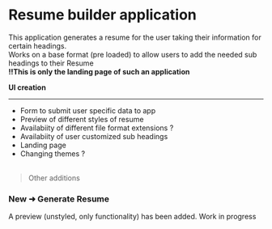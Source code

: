  # Resume builder application
This application generates a resume for the user taking their information for certain headings. <br>
Works on a base format (pre loaded) to allow users to add the needed sub headings to their Resume <br>
**!!This is only the landing page of such an application**

**UI creation**
 <hr>

- Form to submit user specific data to app <br>
- Preview of different styles of resume   <br>
- Availabiity of different file format extensions ?<br>
- Availabiity of user customized sub headings<br>
- Landing page <br>
- Changing themes ?<br><br>

> Other additions <br>

### New ➜ Generate Resume
A preview (unstyled, only functionality) has been added. Work in progress    

